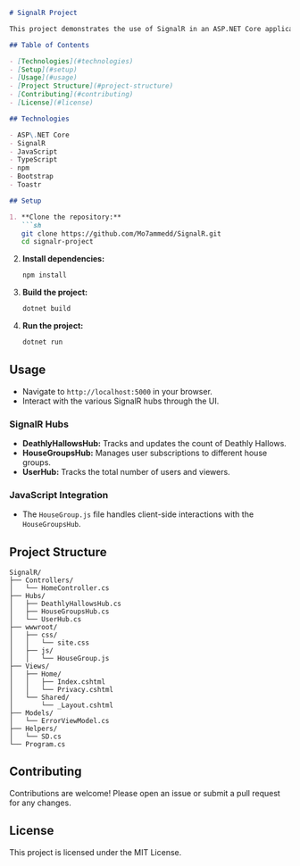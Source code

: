 ﻿```markdown
# SignalR Project

This project demonstrates the use of SignalR in an ASP.NET Core application. It includes various hubs for real-time communication and interaction.

## Table of Contents

- [Technologies](#technologies)
- [Setup](#setup)
- [Usage](#usage)
- [Project Structure](#project-structure)
- [Contributing](#contributing)
- [License](#license)

## Technologies

- ASP\.NET Core
- SignalR
- JavaScript
- TypeScript
- npm
- Bootstrap
- Toastr

## Setup

1. **Clone the repository:**
   ```sh
   git clone https://github.com/Mo7ammedd/SignalR.git
   cd signalr-project
   ```

2. **Install dependencies:**
   ```sh
   npm install
   ```

3. **Build the project:**
   ```sh
   dotnet build
   ```

4. **Run the project:**
   ```sh
   dotnet run
   ```

## Usage

- Navigate to `http://localhost:5000` in your browser.
- Interact with the various SignalR hubs through the UI.

### SignalR Hubs

- **DeathlyHallowsHub:** Tracks and updates the count of Deathly Hallows.
- **HouseGroupsHub:** Manages user subscriptions to different house groups.
- **UserHub:** Tracks the total number of users and viewers.

### JavaScript Integration

- The `HouseGroup.js` file handles client-side interactions with the `HouseGroupsHub`.

## Project Structure

```plaintext
SignalR/
├── Controllers/
│   └── HomeController.cs
├── Hubs/
│   ├── DeathlyHallowsHub.cs
│   ├── HouseGroupsHub.cs
│   └── UserHub.cs
├── wwwroot/
│   ├── css/
│   │   └── site.css
│   ├── js/
│   │   └── HouseGroup.js
├── Views/
│   ├── Home/
│   │   ├── Index.cshtml
│   │   └── Privacy.cshtml
│   └── Shared/
│       └── _Layout.cshtml
├── Models/
│   └── ErrorViewModel.cs
├── Helpers/
│   └── SD.cs
└── Program.cs
```

## Contributing

Contributions are welcome! Please open an issue or submit a pull request for any changes.

## License

This project is licensed under the MIT License.
```
